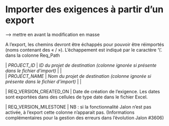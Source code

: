 # Importer des exigences à partir d’un export

--> mettre en avant la modification en masse

A l’export, les chemins devront être échappés pour pouvoir être réimportés (noms contenant des « / »). L’échappement est indiqué par le caractère ‘\’. dans la colonne Req_Path


| *PROJECT_ID*  | *ID du projet de destination (colonne ignorée si présente dans le fichier d’import)*                                                                                                                                                                                                                                                                                                                                                                                                                                                                                                                                                                                                                                                                                                                                                                                                                                                                                                                                                                                                                                                                | |   
| *PROJECT_NAME* | *Nom du projet de destination (colonne ignorée si présente dans le fichier d’import)*                                                                                                                                                                                                                                                                                                                                                                                                                                                                                                                                                                                                                                                                                                                                                                                                                                                                                                                                                                                                                                                               | |

| REQ_VERSION_CREATED_ON         | Date de création de l’exigence. Les dates sont exportées dans des cellules de type date dans le fichier Excel.

| REQ_VERSION_MILESTONE          | NB : si la fonctionnalité Jalon n’est pas activée, à l’export cette colonne n’apparait pas. (Informations complémentaires pour la gestion des erreurs dans l’évolution Jalon #3606) 
<!--stackedit_data:
eyJoaXN0b3J5IjpbLTE4NDM0MjQ0OTEsODYxNjY4NjA2LC0yMD
Y1NDI0MjYyXX0=
-->
